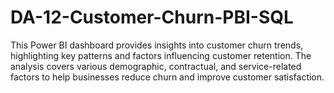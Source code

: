 # DA-12-Customer-Churn-PBI-SQL
This Power BI dashboard provides insights into customer churn trends, highlighting key patterns and factors influencing customer retention. The analysis covers various demographic, contractual, and service-related factors to help businesses reduce churn and improve customer satisfaction.
